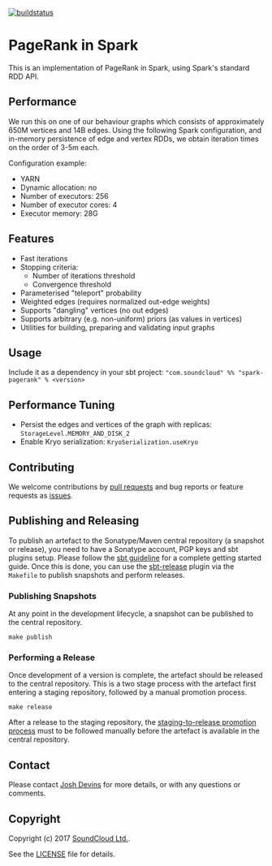 [![buildstatus](https://travis-ci.org/soundcloud/spark-pagerank.svg?branch=master)](https://travis-ci.org/soundcloud/spark-pagerank)

# PageRank in Spark

This is an implementation of PageRank in Spark, using Spark's standard RDD API.

## Performance

We run this on one of our behaviour graphs which consists of approximately 650M vertices and 14B edges. Using the following Spark configuration, and in-memory persistence of edge and vertex RDDs, we obtain iteration times on the order of 3-5m each.

Configuration example:

 - YARN
 - Dynamic allocation: no
 - Number of executors: 256
 - Number of executor cores: 4
 - Executor memory: 28G

## Features

- Fast iterations
- Stopping criteria:
  - Number of iterations threshold
  - Convergence threshold
- Parameterised "teleport" probability
- Weighted edges (requires normalized out-edge weights)
- Supports "dangling" vertices (no out edges)
- Supports arbitrary (e.g. non-uniform) priors (as values in vertices)
- Utilities for building, preparing and validating input graphs

## Usage

Include it as a dependency in your sbt project:
`"com.soundcloud" %% "spark-pagerank" % <version>`

## Performance Tuning

- Persist the edges and vertices of the graph with replicas: `StorageLevel.MEMORY_AND_DISK_2`
- Enable Kryo serialization: `KryoSerialization.useKryo`

## Contributing

We welcome contributions by [pull requests](https://github.com/soundcloud/spark-pagerank/pulls) and bug reports or feature requests as [issues](https://github.com/soundcloud/spark-pagerank/issues).

## Publishing and Releasing

To publish an artefact to the Sonatype/Maven central repository (a snapshot or release), you need to have a Sonatype account, PGP keys and sbt plugins setup. Please follow the [sbt guideline](http://www.scala-sbt.org/release/docs/Using-Sonatype.html) for a complete getting started guide. Once this is done, you can use the [sbt-release](https://github.com/sbt/sbt-release) plugin via the `Makefile` to publish snapshots and perform releases.

### Publishing Snapshots

At any point in the development lifecycle, a snapshot can be published to the central repository.

```
make publish
```

### Performing a Release

Once development of a version is complete, the artefact should be released to the central repository. This is a two stage process with the artefact first entering a staging repository, followed by a manual promotion process.

```
make release
```

After a release to the staging repository, the [staging-to-release promotion process](http://central.sonatype.org/pages/releasing-the-deployment.html) must to be followed manually before the artefact is available in the central repository.

## Contact

Please contact [Josh Devins](mailto:josh@soundcloud.com) for more details, or with any questions or comments.

## Copyright

Copyright (c) 2017 [SoundCloud Ltd.](http://soundcloud.com).

See the [LICENSE](LICENSE) file for details.
